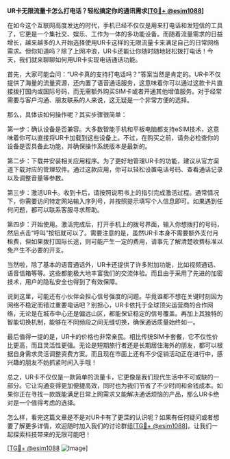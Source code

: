 **UR卡无限流量卡怎么打电话？轻松搞定你的通讯需求[[TG💪+ @esim1088](https://t.me/s/esim1088)]**

在如今这个互联网高度发达的时代，手机已经不仅仅是用来打电话和发短信的工具了，它更是一个集社交、娱乐、工作为一体的多功能设备。而随着流量需求的日益增长，越来越多的人开始选择使用UR卡这样的无限流量卡来满足自己的日常网络需求。但你知道吗？除了上网冲浪，UR卡还能让你随时随地轻松拨打电话！今天，我们就来聊聊如何用UR卡实现电话通话功能。

首先，大家可能会问：“UR卡真的支持打电话吗？”答案当然是肯定的。UR卡不仅提供了海量的流量资源，还内置了语音通话服务，这意味着你可以通过这款卡片直接拨打国内或国际号码，而无需额外购买SIM卡或者开通其他增值服务。对于经常需要与客户沟通、朋友联系的人来说，这无疑是一个非常方便的选择。

那么，具体该如何操作呢？其实步骤很简单：

第一步：确认设备是否兼容。大多数智能手机和平板电脑都支持eSIM技术，这意味着你可以直接将UR卡加载到这些设备上。不过，在购买之前，请务必检查你的设备是否具备此功能，并确保操作系统版本是最新的。

第二步：下载并安装相关应用程序。为了更好地管理UR卡的功能，建议从官方渠道下载对应的管理软件。通过这款应用，你可以轻松设置电话号码、查看通话记录以及调整音量等参数。

第三步：激活UR卡。收到卡后，请按照说明书上的指引完成激活过程。通常情况下，你需要访问特定网站输入序列号，并按照提示填写个人信息即可。如果遇到任何问题，都可以联系客服寻求帮助。

第四步：开始使用。激活完成后，打开手机上的拨号界面，输入你想拨打的号码，然后点击“呼叫”按钮就可以了。需要注意的是，虽然UR卡本身不需要额外支付月租费，但如果拨打国际长途，则可能产生一定的费用，请事先了解清楚收费标准以免产生不必要的开支。

当然啦，除了基本的语音通话外，UR卡还提供了许多附加功能，比如视频通话、语音信箱等等。这些都能极大地丰富我们的交流体验。而且由于采用了先进的加密技术，用户的隐私安全也得到了有效保障。

说到这里，可能还有小伙伴会担心信号强度的问题。毕竟谁都不想在关键时刻因为网络不稳定而错过重要电话吧？别担心，UR卡依托于全球顶尖运营商的合作网络，无论是在城市中心还是偏远山区，都能保证稳定的信号覆盖。再加上其独特的智能切换机制，能够在不同频段之间无缝切换，确保通话质量始终如一。

最后值得一提的是，UR卡的价格也非常亲民。相比传统SIM卡套餐，它不仅性价比更高，而且灵活性更强。无论是短期旅行者还是长期居住海外的朋友，都可以根据自身需求灵活调整资费方案。而且现在市面上还有不少促销活动正在进行中，感兴趣的朋友不妨抓紧时间入手哦！

总之，UR卡不仅仅是一款简单的流量卡，它更像是我们现代生活中不可或缺的一部分。它让沟通变得更加便捷高效，同时也为我们节省了不少时间和金钱成本。如果你正在寻找一款既能满足日常上网需求又能解决通话烦恼的产品，那么UR卡绝对是一个值得考虑的选择。

怎么样，看完这篇文章是不是对UR卡有了更深的认识呢？如果有任何疑问或者想要了解更多详情，欢迎随时加入我们的讨论群组[[TG💪+ @esim1088](https://t.me/s/esim1088)]。让我们一起探索科技带来的无限可能吧！

[[TG💪+ @esim1088](https://t.me/s/esim1088) ![Image](https://i.postimg.cc/4NQfJmqS/Snipaste-2025-05-13-00-14-12.png)]
